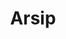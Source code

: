 ---
title: Arsip
layout: archives
summary: Arsip
description: Arsip dari seluruh tulisan yang ada pada web ini.
---